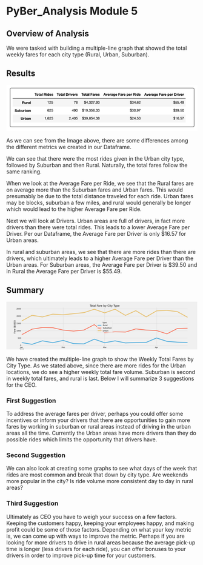 # PyBer_Analysis Module 5

## Overview of Analysis
We were tasked with building a multiple-line graph that showed the total weekly fares for each city type (Rural, Urban, Suburban).

## Results

![](Pyber_dataframe.png)

As we can see from the Image above, there are some differences among the different metrics we created in our Dataframe. 

We can see that there were the most rides given in the Urban city type, followed by Suburban and then Rural. Naturally, the total fares follow the same ranking. 

When we look at the Average Fare per Ride, we see that the Rural fares are on average more than the Suburban fares and Urban fares. This would presumably be due to the total distance traveled for each ride. Urban fares may be blocks, suburban a few miles, and rural would generally be longer which would lead to the higher Average Fare per Ride. 

Next we will look at Drivers. Urban areas are full of drivers, in fact more drivers than there were total rides. This leads to a lower Average Fare per Driver. Per our Dataframe, the Average Fare per Driver is only $16.57 for Urban areas.

In rural and suburban areas, we see that there are more rides than there are drivers, which ultimately leads to a higher Average Fare per Driver than the Urban areas. For Suburban areas, the Average Fare per Driver is $39.50 and in Rural the Average Fare per Driver is $55.49.

## Summary
![](PyBer_fare_summary.png)

We have created the multiple-line graph to show the Weekly Total Fares by City Type. As we stated above, since there are more rides for the Urban locations, we do see a higher weekly total fare volume. Suburban is second in weekly total fares, and rural is last. Below I will summarize 3 suggestions for the CEO.

### First Suggestion
To address the average fares per driver, perhaps you could offer some incentives or inform your drivers that there are opportunities to gain more fares by working in suburban or rural areas instead of driving in the urban areas all the time. Currently the Urban areas have more drivers than they do possible rides which limits the opportunity that drivers have. 

### Second Suggestion
We can also look at creating some graphs to see what days of the week that rides are most common and break that down by city type. Are weekends more popular in the city? Is ride volume more consistent day to day in rural areas? 

### Third Suggestion
Ultimately as CEO you have to weigh your success on a few factors. Keeping the customers happy, keeping your employees happy, and making profit could be some of those factors. Depending on what your key metric is, we can come up with ways to improve the metric. Perhaps if you are looking for more drivers to drive in rural areas because the average pick-up time is longer (less drivers for each ride), you can offer bonuses to your drivers in order to improve pick-up time for your customers. 



